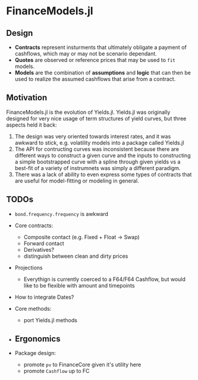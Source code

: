 # FinanceModels.jl

## Design

- **Contracts** represent insturments that ultimately obligate a payment of cashflows, which may or may not be scenario dependant.
- **Quotes** are observed or reference prices that may be used to `fit` models.
- **Models** are the combination of **assumptions** and **logic** that can then be used to realize the assumed cashflows that arise from a contract.

## Motivation

FinanceModels.jl is the evolution of Yields.jl. Yields.jl was originally designed for very nice usage of term structures of yield curves, but three aspects held it back:

1. The design was very oriented towards interest rates, and it was awkward to stick, e.g. volatility models into a package called Yields.jl
2. The API for contructing curves was inconsistent because there are different ways to construct a given curve and the inputs to constructing a simple bootstrapped curve with a spline through given yields vs a best-fit of a variety of instrumnets was simply a different paradigm.
3. There was a lack of ability to even express some types of contracts that are useful for model-fitting or modeling in general.

## TODOs

- `bond.frequency.frequency` is awkward
- Core contracts:
  - Composite contact (e.g. Fixed + Float -> Swap)
  - Forward contact
  - Derivatives?
  - distinguish between clean and dirty prices
- Projections
  - Everythign is currently coerced to a F64/F64 Cashflow, but would like to be flexible with amount and timepoints
- How to integrate Dates?
- Core methods:
  - port Yields.jl methods

- Ergonomics
    -

- Package design:
  - promote `pv` to FinanceCore given it's utility here
  - promote `Cashflow` up to FC
